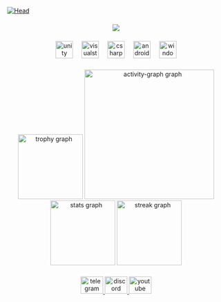 [![Head](https://i.postimg.cc/25GC4tZf/1.png)](https://github.com/TechnoLoshara) 

###

<div align="center">
  <img src="https://profile-counter.glitch.me/TechnoLoshara/count.svg?"  />
</div>

###

<div align="center">
  <img src="https://cdn.jsdelivr.net/gh/devicons/devicon/icons/unity/unity-original.svg" height="40" alt="unity logo"  />
  <img width="12" />
  <img src="https://cdn.jsdelivr.net/gh/devicons/devicon/icons/visualstudio/visualstudio-plain.svg" height="40" alt="visualstudio logo"  />
  <img width="12" />
  <img src="https://cdn.jsdelivr.net/gh/devicons/devicon/icons/csharp/csharp-original.svg" height="40" alt="csharp logo"  />
  <img width="12" />
  <img src="https://cdn.jsdelivr.net/gh/devicons/devicon/icons/android/android-original.svg" height="40" alt="android logo"  />
  <img width="12" />
  <img src="https://cdn.jsdelivr.net/gh/devicons/devicon/icons/windows8/windows8-original.svg" height="40" alt="windows8 logo"  />
</div>

###

<div align="center">
    <img src="https://github-profile-trophy.vercel.app?username=TechnoLoshara&theme=onedark&column=-1&row=1&margin-w=8&margin-h=8&no-bg=false&no-frame=true&order=4" height="150" alt="trophy graph"  />
  <img src="https://github-readme-activity-graph.vercel.app/graph?username=TechnoLoshara&radius=16&theme=ambient_gradient&area=true&order=5" height="300" alt="activity-graph graph"  />
  <img src="https://github-readme-stats.vercel.app/api?username=TechnoLoshara&hide_title=false&hide_rank=false&show_icons=true&include_all_commits=true&count_private=true&disable_animations=false&theme=ambient_gradient&locale=en&hide_border=true&order=1" height="150" alt="stats graph"  />
  <img src="https://streak-stats.demolab.com?user=TechnoLoshara&locale=en&mode=daily&theme=ambient_gradient&hide_border=true&border_radius=5&order=3" height="150" alt="streak graph"  />
</div>

###

<div align="center">
  <a href="https://t.me/TechnoLoshara" target="_blank">
    <img src="https://raw.githubusercontent.com/maurodesouza/profile-readme-generator/master/src/assets/icons/social/telegram/default.svg" width="52" height="40" alt="telegram logo"  />
  </a>
  <a href="https://discordapp.com/users/867332817050271744" target="_blank">
    <img src="https://raw.githubusercontent.com/maurodesouza/profile-readme-generator/master/src/assets/icons/social/discord/default.svg" width="52" height="40" alt="discord logo"  />
  </a>
  <a href="https://youtu.be/dQw4w9WgXcQ?si=lswzdFegnB2-PqzV" target="_blank">
    <img src="https://raw.githubusercontent.com/maurodesouza/profile-readme-generator/master/src/assets/icons/social/youtube/default.svg" width="52" height="40" alt="youtube logo"  />
  </a>
</div>

###
